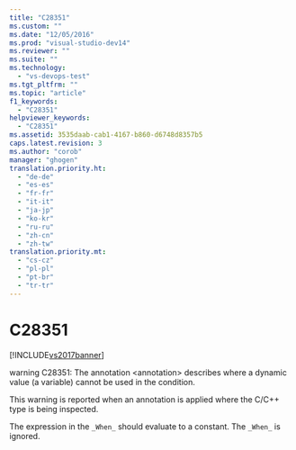 ```yaml
---
title: "C28351"
ms.custom: ""
ms.date: "12/05/2016"
ms.prod: "visual-studio-dev14"
ms.reviewer: ""
ms.suite: ""
ms.technology: 
  - "vs-devops-test"
ms.tgt_pltfrm: ""
ms.topic: "article"
f1_keywords: 
  - "C28351"
helpviewer_keywords: 
  - "C28351"
ms.assetid: 3535daab-cab1-4167-b860-d6748d8357b5
caps.latest.revision: 3
ms.author: "corob"
manager: "ghogen"
translation.priority.ht: 
  - "de-de"
  - "es-es"
  - "fr-fr"
  - "it-it"
  - "ja-jp"
  - "ko-kr"
  - "ru-ru"
  - "zh-cn"
  - "zh-tw"
translation.priority.mt: 
  - "cs-cz"
  - "pl-pl"
  - "pt-br"
  - "tr-tr"
---
```

# C28351
[!INCLUDE[vs2017banner](../code-quality/includes/vs2017banner.md)]

warning C28351: The annotation \<annotation> describes where a dynamic value (a variable) cannot be used in the condition.  
  
 This warning is reported when an annotation is applied where the C/C++ type is being inspected.  
  
 The expression in the `_When_` should evaluate to a constant. The `_When_` is ignored.